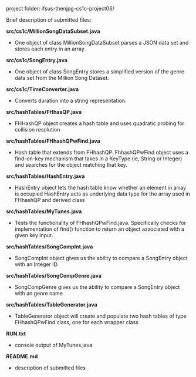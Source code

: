project folder: ifsus-thenjpg-cs1c-project06/

Brief description of submitted files:

**src/cs1c/MillionSongDataSubset.java**
- One object of class MillionSongDataSubset parses a JSON data set and stores each entry in an array.

**src/cs1c/SongEntry.java**
- One object of class SongEntry stores a simplified version of the genre data set from the Million Song Dataset.

**src/cs1c/TimeConverter.java**
- Converts duration into a string representation.

**src/hashTables/FHhasQP.java**
- FHHashQP object creates a hash table and uses quadratic probing for collision resolution 

**src/hashTables/FHhashQPwFind.java**
- Hash table that extends from FHhashQP. FhhashQPwFind object uses a find-on-key mechanism
  that takes in a KeyType (ie, String or Integer) and searches for the object matching 
  that key. 

**src/hashTables/HashEntry.java**
- HashEntry object lets the hash table know whether an element in array is occupied
  HashEntry acts as underlying data type for the array used in FHhashQP and derived class

**src/hashTables/MyTunes.java**
- Tests the functionality of FHhashQPwFind.java.
  Specifically checks for implementation of find() function to return an object 
  associated with a given key input.

**src/hashTables/SongCompInt.java**  
- SongCompInt object gives us the ability to compare a SongEntry object with an Integer ID

**src/hashTables/SongCompGenre.java** 
- SongCompGenre gives us the ability to compare a SongEntry object with an genre name 

**src/hashTables/TableGenerator.java** 
- TableGenerator object will create and populate two hash tables of type FHhashQPwFind class, one for each wrapper class
 
**RUN.txt**
- console output of MyTunes.java

**README.md**
- description of submitted files